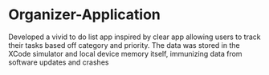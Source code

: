 # Organizer-Application
Developed a vivid to do list app inspired by clear app allowing users to track their tasks based off category and priority. The data was stored in the XCode simulator and local device memory itself, immunizing data from software updates and crashes
